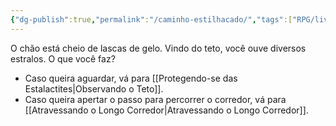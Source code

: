 ```yaml
---
{"dg-publish":true,"permalink":"/caminho-estilhacado/","tags":["RPG/livro-jogo/Aasthar/story-points"],"created":"2024-12-26T19:19:51.289-05:00","updated":"2025-01-08T16:14:25.689-05:00"}
---
```



O chão está cheio de lascas de gelo. Vindo do teto, você ouve diversos estralos. O que você faz?

- Caso queira aguardar, vá para [[Protegendo-se das Estalactites\|Observando o Teto]].
- Caso queira apertar o passo para percorrer o corredor, vá para [[Atravessando o Longo Corredor\|Atravessando o Longo Corredor]].
